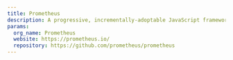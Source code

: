 ```yaml
---
title: Prometheus
description: A progressive, incrementally-adoptable JavaScript framework for building UI on the web.
params:
  org_name: Prometheus
  website: https://prometheus.io/
  repository: https://github.com/prometheus/prometheus
---
```

